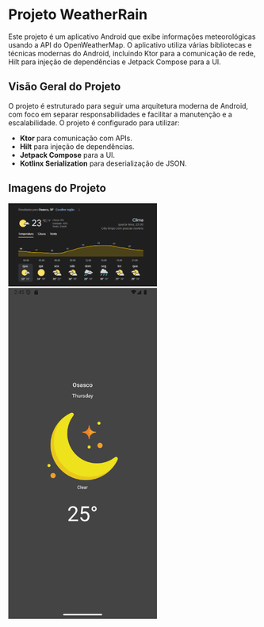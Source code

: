# Projeto WeatherRain

Este projeto é um aplicativo Android que exibe informações meteorológicas usando a API do OpenWeatherMap. O aplicativo utiliza várias bibliotecas e técnicas modernas do Android, incluindo Ktor para a comunicação de rede, Hilt para injeção de dependências e Jetpack Compose para a UI.

## Visão Geral do Projeto

O projeto é estruturado para seguir uma arquitetura moderna de Android, com foco em separar responsabilidades e facilitar a manutenção e a escalabilidade. O projeto é configurado para utilizar:

- **Ktor** para comunicação com APIs.
- **Hilt** para injeção de dependências.
- **Jetpack Compose** para a UI.
- **Kotlinx Serialization** para deserialização de JSON.

## Imagens do Projeto

<div>
    <img src="https://raw.githubusercontent.com/ViniciusWessner/WeatherRain/dev/app/src/main/res/drawable-nodpi/osasco.png" alt="Imagem 1" width="300" style="margin-right: 10px;"/>
    <img src="https://raw.githubusercontent.com/ViniciusWessner/WeatherRain/dev/app/src/main/res/drawable-nodpi/screen.png" alt="Imagem 2" width="300"/>
</div>
